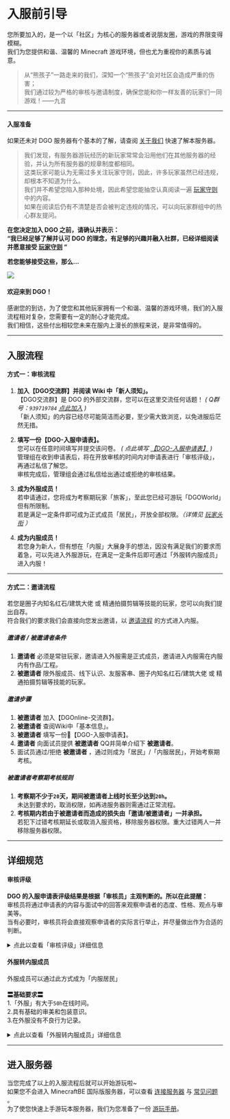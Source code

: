 <!-- guide/join -->

# 入服前引导

您所要加入的，是一个以「社区」为核心的服务器或者说朋友圈，游戏的界限变得模糊。<br/>
我们为您提供和谐、温馨的 Minecraft 游戏环境，但也尤为重视你的素质与诚意。

> 从“熊孩子”一路走来的我们，深知一个“熊孩子”会对社区会造成严重的伤害；<br/>
我们通过较为严格的审核与邀请制度，确保您能和你一样友善的玩家们一同游戏！——九言

---

#### 入服准备

如果还未对 DGO 服务器有个基本的了解，请查阅 [关于我们](guide/about) 快速了解本服务器。

> 我们发现，有服务器游玩经历的新玩家常常会沿用他们在其他服务器的经验，并认为所有服务器的规章制度都相同。<br/>
这类玩家可能认为无需过多关注玩家守则，因此，许多玩家虽然已经违规，却根本不知道为什么。<br/>
我们并不希望您陷入那种处境，因此希望您能抽空认真阅读一遍 [玩家守则](guide/rules) 中的内容。<br/>
如果在阅读后仍有不清楚是否会被判定违规的情况，可以向玩家群组中的热心群友提问。

 **在您决定加入 DGO 之前，请确认并表示：**<br/>
 **“我已经足够了解并认可 DGO 的理念，有足够的兴趣并融入社群，已经详细阅读并愿意接受 [玩家守则](guide/rules) ”** 

 **若您能够接受这些，那么…** 

![](http://39.100.70.44:8000/images/index_rotation_pic1.jpg)

#### 欢迎来到 DGO！

感谢您的到访，为了使您和其他玩家拥有一个和谐、温馨的游戏环境，我们的入服流程相对复杂，您需要有一定的耐心才能完成。<br/>
我们相信，这些付出相较您未来在服内上漫长的旅程来说，是非常值得的。

---

## 入服流程

#### 方式一：审核流程

1. **加入【DGO交流群】并阅读 Wiki 中「新人须知」。** <br/>
【DGO交流群】是 DGO 的外部交流群，您可以在这里交流任何话题！ *( Q群号：`939719784` [点此加入](https://jq.qq.com/?_wv=1027&k=fLYVZmGj) )*<br/>
「新人须知」的内容已经尽可能简洁而必要，至少需大致浏览，以免进服后茫然无措。<br/>

2. **填写一份【DGO-入服申请表】。** <br/>
您可以在任意时间填写并提交该问卷。 *( 点此填写 [【DGO-入服申请表】](https://wj.qq.com/s2/5534523/a1b2/) )* <br/>
管理组在收到申请表后，将在开放审核的时间内对申请表进行「审核评级」，再通过私信了解您。<br/>
审核完成后，管理组会通过私信给出通过或拒绝的审核结果。<br/>

3. **成为外服成员！** <br/>
若申请通过，您将成为考察期玩家「旅客」，至此您已经可游玩「DGOWorld」但有所限制。<br/>
若是满足一定条件即可成为正式成员「居民」，开放全部权限。*（详情见 [玩家头衔](information/playerTitle?id=「旅客」) ）*

4. **成为内服成员！** <br/>
若您身为新人，但有想在「内服」大展身手的想法，因没有满足我们的要求而着急，可以先进入外服游玩，在满足一定条件后即可通过「外服转内服成员」进入内服！

---

#### 方式二：邀请流程

若您是圈子内知名红石/建筑大佬 或 精通拍摄剪辑等技能的玩家，您可以向我们提出自荐。<br/>
符合我们的要求我们会直接向您发出邀请，以 [邀请流程](guide/join?id=方式二：邀请流程) 的方式进入内服。

##### 邀请者 / 被邀请者条件

1. **邀请者** 必须是常驻玩家，邀请进入外服需是正式成员，邀请进入内服需在内服内有作品/工程。
2. **被邀请者** 限外服成员、线下认识、友服客串、圈子内知名红石/建筑大佬 或 精通拍摄剪辑等技能的玩家。

##### 邀请步骤

1. **被邀请者** 加入【DGOnline-交流群】。
2. **被邀请者** 查阅Wiki中「基本信息」。
3. **被邀请者** 填写一份📰【DGO-入服申请表】。
4. **邀请者** 向面试员提供 **被邀请者** QQ并简单介绍下 **被邀请者**。
5. 面试员通过/拒绝 **被邀请者** ，通过则成为「居民」/「内服居民」，开始考察期考核。

##### 被邀请者考察期考核规则

1. **考察期不少于`20`天，期间被邀请者上线时长至少达到`20h`。** <br/>
未达到要求的，取消权限，如再进服务器则需通过正常流程。
2. **考核期内若由于被邀请者而造成的损失由「邀请/被邀请者」一并承担。** <br/>
若犯下过错考核期延长或取消入服资格，移除服务器权限。重大过错两人一并移除服务器权限。

---

## 详细规范

#### 审核评级

**DGO 的入服申请表评级结果是根据「审核员」主观判断的。所以在此提醒：** <br/>
审核员将通过申请表的内容与面试中的回答来观察申请者的态度、性格、观点与审美等。<br/>
当有必要时，审核员将会直接观察申请者的实际言行举止，并尽量做出作为合适的判断。

<details>
<summary>点此以查看「审核评级」详细信息</summary>

?> **〓评分等级〓** <br/>
我们将申请表的标准以下四个等级等级进行评价。<br/>
<br/>
 **D.无法取信** <br/>
跳题或填入无实质内容的，以及答卷态度过于敷衍或呈危害性倾向的，即被评为此等级。<br/>
此等级下做「回绝且不允再次申请」处理。<br/>
<br/>
 **C.难以取信** <br/>
回答简略、答卷态度敷衍或兴趣与审美与我们存在显著偏差的，即被评为此等级。<br/>
此等级下审核员将对申请者进行衍生观察，依据观察结果，存在过审的可能性，做「回绝但准许再次申请」处理。<br/>
<br/>
 **B.能够信任** <br/>
在问卷中感受到积极的态度、良好的思维与友善的性格，即被评为此等级。<br/>
此等级下审核员将协助申请者完成剩下步骤，做「过审且成为考察期成员」处理。<br/>
<br/>
 **A.值得信任** <br/>
回答详实、生动，甚至有趣，在某些方面令人称赞。<br/>
能够观察到答者优秀的思路、深入的观点、或良好的审美品味。<br/>
其付出与认真的态度令人感动，即被评为此等级。<br/>
此等级下审核员将协助申请者完成剩下步骤，做「过审且成为正式成员」处理。

!> **提醒** <br/>
申请表的评级仅仅代表「审核员」个人对此表的评价，不能作为衡量一个人是否庸俗或高尚的标准，请勿以此作为日后评论他人的依据。

</details>

#### 外服转内服成员

外服成员可以通过此方式成为「内服居民」<br/>
<br/>
 **〓基础要求〓** <br/>
1.「外服」有大于`50h`在线时间。<br/>
2.具有基础的审美和包装意识。<br/>
3.在外服没有不良行为记录。

<details>
<summary>点此以查看「外服转内服成员」详细信息</summary>

?> **〓审核流程〓** <br/>
1.**私信审核员`九言`，提交自己在<mark>外服原创</mark>的「建筑/机械」。** <br/>
　① 游览作品的视频或视频链接。*（内部和外部均需）*<br/>
　② 建筑或机械的总体外观照。<br/>
　③ 介绍你的建筑风格或机械原理。<br/>
　④ 加入 DGO 的时间及当前在线时间。<br/>
2. **提交后，我们会在「内服群」内进行讨论投票。** <br/>
　①投票选项：1.过审 2.不过审 3.不做表态<br/>
　②投票时长：24~48小时。<br/>
<br/>
 **通过票占总投票的70％以上，则通过审核。** 管理组意见统一，具有一票否决权。

!> **提醒** <br/>
投票通过后，即加入内服。若不通过，则可以在`14天`后，再次提交申请，在此期间不能申请。<br/>
重复申请时，允许在之前的作品上修改，但是请务必不要上传与之前几乎一样的作品，会显得没有诚意。

</details>

---

## 进入服务器

当您完成了以上的入服流程后就可以开始游玩啦~<br/>
如果您不会进入 MinecraftBE 国际版服务器，可以查看 [连接服务器](guide/link) 与 [常见问题](guide/question) 。<br/>
为了使您快速上手游玩本服务器，我们为您准备了一份 [游玩手册](guide/play)。